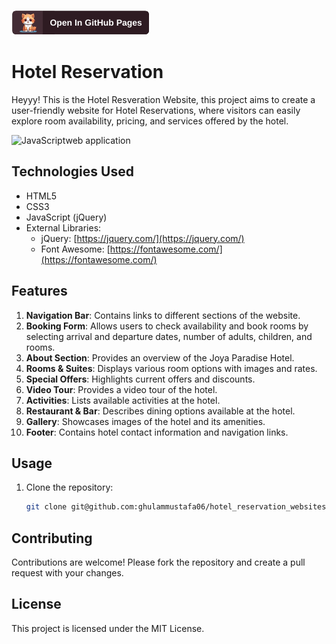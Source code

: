 [![Try Out](https://github.com/ghulammustafa06/hotel_reservation_websites/blob/main/Assets/Images/repo-img.png)](https://ghulammustafa06.github.io/hotel_reservation_websites/)

# Hotel Reservation

 Heyyy! This is the Hotel Resveration Website, this project aims to create a user-friendly website for Hotel Reservations, where visitors can easily explore room availability, pricing, and services offered by the hotel.

 ![JavaScriptweb application](https://github.com/user-attachments/assets/9c97e0bf-f3d7-4833-9819-6c19e6242cfb)


## Technologies Used

- HTML5
- CSS3
- JavaScript (jQuery)
- External Libraries:
  - jQuery: [https://jquery.com/](https://jquery.com/)
  - Font Awesome: [https://fontawesome.com/](https://fontawesome.com/)

## Features

1. **Navigation Bar**: Contains links to different sections of the website.
2. **Booking Form**: Allows users to check availability and book rooms by selecting arrival and departure dates, number of adults, children, and rooms.
3. **About Section**: Provides an overview of the Joya Paradise Hotel.
4. **Rooms & Suites**: Displays various room options with images and rates.
5. **Special Offers**: Highlights current offers and discounts.
6. **Video Tour**: Provides a video tour of the hotel.
7. **Activities**: Lists available activities at the hotel.
8. **Restaurant & Bar**: Describes dining options available at the hotel.
9. **Gallery**: Showcases images of the hotel and its amenities.
10. **Footer**: Contains hotel contact information and navigation links.

## Usage

1. Clone the repository:
   ```bash
   git clone git@github.com:ghulammustafa06/hotel_reservation_websites.git
   ```
   
## Contributing

Contributions are welcome! Please fork the repository and create a pull request with your changes.

## License

This project is licensed under the MIT License.
